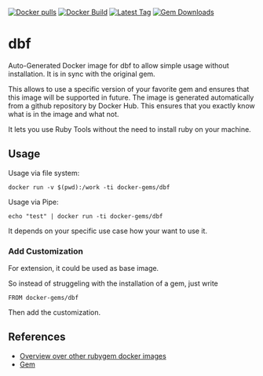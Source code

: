 [![Docker pulls](https://img.shields.io/docker/pulls/rubygem/dbf.svg)](https://hub.docker.com/r/rubygem/dbf/)
[![Docker Build](https://img.shields.io/docker/automated/rubygem/dbf.svg)](https://hub.docker.com/r/rubygem/dbf/)
[![Latest Tag](https://img.shields.io/github/tag/docker-rubygem/dbf.svg)](https://hub.docker.com/r/rubygem/dbf/)
[![Gem Downloads](https://img.shields.io/gem/dt/dbf.svg)](https://rubygems.org/gems/dbf/)
# dbf

Auto-Generated Docker image for dbf to allow simple usage without installation.
It is in sync with the original gem.

This allows to use a specific version of your favorite gem and ensures that this image will be supported in future.
The image is generated automatically from a github repository by Docker Hub.
This ensures that you exactly know what is in the image and what not.

It lets you use Ruby Tools without the need to install ruby on your machine.

## Usage

Usage via file system:

`docker run -v $(pwd):/work -ti docker-gems/dbf`

Usage via Pipe:

`echo "test" | docker run -ti docker-gems/dbf`

It depends on your specific use case how your want to use it.

### Add Customization

For extension, it could be used as base image.

So instead of struggeling with the installation of a gem, just write

`FROM docker-gems/dbf`

Then add the customization.

## References

 - [Overview over other rubygem docker images](https://github.com/thinkbot/docker-rubygem)
 - [Gem](https://rubygems.org/gems/dbf/)
